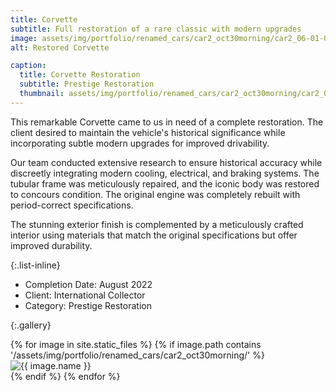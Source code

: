```yaml
---
title: Corvette
subtitle: Full restoration of a rare classic with modern upgrades
image: assets/img/portfolio/renamed_cars/car2_oct30morning/car2_06-01-06.jpg
alt: Restored Corvette

caption:
  title: Corvette Restoration
  subtitle: Prestige Restoration
  thumbnail: assets/img/portfolio/renamed_cars/car2_oct30morning/car2_06-01-50.jpg
---
```

This remarkable Corvette came to us in need of a complete restoration. The client desired to maintain the vehicle's historical significance while incorporating subtle modern upgrades for improved drivability.

Our team conducted extensive research to ensure historical accuracy while discreetly integrating modern cooling, electrical, and braking systems. The tubular frame was meticulously repaired, and the iconic body was restored to concours condition. The original engine was completely rebuilt with period-correct specifications.

The stunning exterior finish is complemented by a meticulously crafted interior using materials that match the original specifications but offer improved durability.

{:.list-inline}

- Completion Date: August 2022
- Client: International Collector
- Category: Prestige Restoration

{:.gallery}
<div class="row">
{% for image in site.static_files %}
  {% if image.path contains '/assets/img/portfolio/renamed_cars/car2_oct30morning/' %}
    <div class="col-md-4">
      <img src="{{ image.path }}" alt="{{ image.name }}" class="img-fluid" />
    </div>
  {% endif %}
{% endfor %}
</div>
